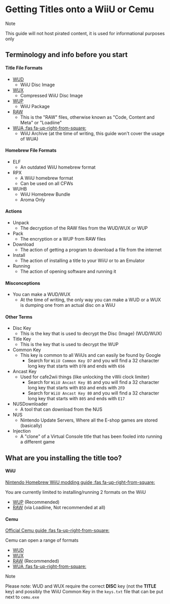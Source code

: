 # Getting Titles onto a WiiU or Cemu

> [!NOTE]
> This guide will not host pirated content, it is used for informational purposes only

## Terminology and info before you start

<!-- tabs:start -->

#### **Title File Formats**

* [WUD](/WiiU/Formats/WUDX)
    * WiiU Disc Image
* [WUX](/WiiU/Formats/WUDX)
    * Compressed WiiU Disc Image
* [WUP](/WiiU/Formats/WUP)
    * WiiU Package
* [RAW](/WiiU/Formats/RAW)
    * This is the "RAW" files, otherwise known as "Code, Content and Meta" or "Loadiine"
* [WUA :fas fa-up-right-from-square:](https://github.com/Exzap/ZArchive)
    * WiiU Archive (at the time of writing, this guide won't cover the usage of WUA)

#### **Homebrew File Formats**

<!--- Need to update later --> 

* ELF
    * An outdated WiiU homebrew format
* RPX
    * A WiiU homebrew format
    * Can be used on all CFWs
* WUHB
    * WiiU Homebrew Bundle
    * Aroma Only

#### **Actions**

* Unpack
    * The decryption of the RAW files from the WUD/WUX or WUP
* Pack
    * The encryption or a WUP from RAW files
* Download
    * The action of getting a program to download a file from the internet
* Install
    * The action of installing a title to your WiiU or to an Emulator
* Running
    * The action of opening software and running it

#### **Misconceptions**

* You can make a WUD/WUX
    * At the time of writing, the only way you can make a WUD or a WUX is dumping one from an actual disc on a WiiU

#### **Other Terms**

* Disc Key
    * This is the key that is used to decrypt the Disc (Image) (WUD/WUX)
* Title Key
    * This is the key that is used to decrypt the WUP
* Common Key
    * This key is common to all WiiUs and can easily be found by Google
        * Search for `WiiU Common Key D7` and you will find a 32 character long key that starts with `D7B` and ends with `656`
* Ancast Key
    * Used for cafe2wii things (like unlocking the vWii clock limiter)
        * Search for `WiiU Ancast Key B5` and you will find a 32 character long key that starts with `B5D` and ends with `2FD`
        * Search for `WiiU Ancast Key 80` and you will find a 32 character long key that starts with `805` and ends with `E17`
* NUSDownloader
    * A tool that can download from the NUS
* NUS
    * Nintendo Update Servers, Where all the E-shop games are stored (basically)
* Injection
    * A "clone" of a Virtual Console title that has been fooled into running a different game


<!-- tabs:end -->

## What are you installing the title too?

<!-- tabs:start -->

#### **WiiU**

[Nintendo Homebrew WiiU modding guide :fas fa-up-right-from-square:](https://wiiu.hacks.guide)

You are currently limited to installing/running 2 formats on the WiiU

* [WUP](/WiiU/Formats/WUP) (Recommended)
* [RAW](/WiiU/Formats/RAW) (via Loadiine, Not recommended at all)

#### **Cemu**

[Official Cemu guide :fas fa-up-right-from-square:](https://cemu.cfw.guide)

Cemu can open a range of formats

* [WUD](/WiiU/Formats/WUDX)
* [WUX](/WiiU/Formats/WUDX)
* [RAW](/WiiU/Formats/RAW) (Recommended)
* [WUA :fas fa-up-right-from-square:](https://github.com/Exzap/ZArchive)

> [!NOTE]
> Please note: WUD and WUX require the correct **DISC** key (not the **TITLE** key) and possibly the WiiU Common Key in the `keys.txt` file that can be put next to `cemu.exe`

<!-- tabs:end -->